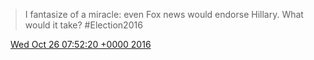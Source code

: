 > I fantasize of a miracle: even Fox news would endorse Hillary\. What would it take? \#Election2016

<img src="../../media/tweet.ico" width="12" /> [Wed Oct 26 07:52:20 +0000 2016](https://twitter.com/DromerDenker/status/791185681464819712)